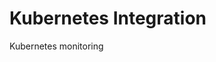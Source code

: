 <!-- This README file is going to be the one displayed on the Grafana.com website for your plugin -->

# Kubernetes Integration

Kubernetes monitoring
